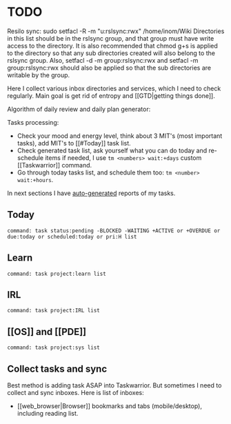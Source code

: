 # TODO


Resilo sync:
sudo setfacl -R -m "u:rslsync:rwx" /home/inom/Wiki
Directories in this list should be in the rslsync group, and that group must
have write access to the directory. It is also recommended that chmod g+s is
applied to the directory so that any sub directories created will also belong to
the rslsync group. Also, setfacl -d -m group:rslsync:rwx and setfacl -m
group:rslsync:rwx should also be applied so that the sub directories are
writable by the group.

Here I collect various inbox directories and services, which I need to check
regularly. Main goal is get rid of entropy and [[GTD|getting things done]].

Algorithm of daily review and daily plan generator:

Tasks processing:

- Check your mood and energy level, think about 3 MIT's (most important tasks),
  add MIT's to [[#Today]] task list.
- Check generated task list, ask yourself what you can do today and re-schedule
  items if needed, I use `tm <numbers> wait:+days` custom [[Taskwarrior]]
  command.
- Go through today tasks list, and schedule them too: `tm <number> wait:+hours`.

In next sections I have
[auto-generated](https://github.com/echo-bravo-yahoo/ego-rock) reports of my
tasks.

## Today

```task-table
command: task status:pending -BLOCKED -WAITING +ACTIVE or +OVERDUE or due:today or scheduled:today or pri:H list
```

## Learn

```task-table
command: task project:learn list
```

## IRL

```task-table
command: task project:IRL list
```

## [[OS]] and [[PDE]]

```task-table
command: task project:sys list
```

## Collect tasks and sync

Best method is adding task ASAP into Taskwarrior. But sometimes I need to
collect and sync inboxes. Here is list of inboxes:

- [[web_browser|Browser]] bookmarks and tabs (mobile/desktop), including reading
  list.
